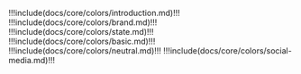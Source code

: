 !!!include(docs/core/colors/introduction.md)!!!
!!!include(docs/core/colors/brand.md)!!!
!!!include(docs/core/colors/state.md)!!!
!!!include(docs/core/colors/basic.md)!!!
!!!include(docs/core/colors/neutral.md)!!!
!!!include(docs/core/colors/social-media.md)!!!
